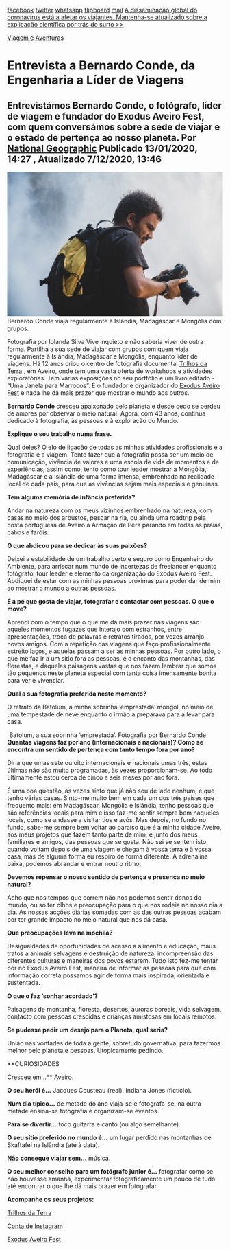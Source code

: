 [facebook](https://www.facebook.com/sharer/sharer.php?u=https%3A%2F%2Fwww.natgeo.pt%2Fviagem-e-aventuras%2F2020%2F01%2Fentrevista-bernardo-conde-da-engenharia-lider-de-viagens) [twitter](https://twitter.com/share?url=https%3A%2F%2Fwww.natgeo.pt%2Fviagem-e-aventuras%2F2020%2F01%2Fentrevista-bernardo-conde-da-engenharia-lider-de-viagens&via=natgeo&text=Entrevista%20a%20Bernardo%20Conde%2C%20da%20Engenharia%20a%20L%C3%ADder%20de%20Viagens) [whatsapp](https://web.whatsapp.com/send?text=https%3A%2F%2Fwww.natgeo.pt%2Fviagem-e-aventuras%2F2020%2F01%2Fentrevista-bernardo-conde-da-engenharia-lider-de-viagens) [flipboard](https://share.flipboard.com/bookmarklet/popout?v=2&title=Entrevista%20a%20Bernardo%20Conde%2C%20da%20Engenharia%20a%20L%C3%ADder%20de%20Viagens&url=https%3A%2F%2Fwww.natgeo.pt%2Fviagem-e-aventuras%2F2020%2F01%2Fentrevista-bernardo-conde-da-engenharia-lider-de-viagens) [mail](mailto:?subject=NatGeo&body=https%3A%2F%2Fwww.natgeo.pt%2Fviagem-e-aventuras%2F2020%2F01%2Fentrevista-bernardo-conde-da-engenharia-lider-de-viagens%20-%20Entrevista%20a%20Bernardo%20Conde%2C%20da%20Engenharia%20a%20L%C3%ADder%20de%20Viagens) [A disseminação global do coronavírus está a afetar os viajantes. Mantenha-se atualizado sobre a explicação científica por trás do surto >>](https://www.natgeo.pt/coronavirus) 

[Viagem e Aventuras](https://www.natgeo.pt/viagem-e-aventuras) 
# Entrevista a Bernardo Conde, da Engenharia a Líder de Viagens 
## Entrevistámos Bernardo Conde, o fotógrafo, líder de viagem e fundador do Exodus Aveiro Fest, com quem conversámos sobre a sede de viajar e o estado de pertença ao nosso planeta. Por [National Geographic](https://www.natgeo.pt/autor/national-geographic) Publicado 13/01/2020, 14:27 , Atualizado 7/12/2020, 13:46 
![Bernardo Conde ](img/files_styles_image_00_public_bernardo_conde_large.jpg)
Bernardo Conde viaja regularmente à Islândia, Madagáscar e Mongólia com grupos. 

Fotografia por Iolanda Silva Vive inquieto e não saberia viver de outra forma. Partilha a sua sede de viajar com grupos com quem viaja regularmente à Islândia, Madagáscar e Mongólia, enquanto líder de viagens. Há 12 anos criou o centro de fotografia documental [Trilhos da Terra](https://www.trilhosdaterra.com/) , em Aveiro, onde tem uma vasta oferta de workshops e atividades exploratórias. Tem várias exposições no seu portfólio e um livro editado - “Uma Janela para Marrocos”. É o fundador e organizador do [Exodus Aveiro Fest](https://www.natgeo.pt/exodus) e nada lhe dá mais prazer que mostrar o mundo aos outros. 

[**Bernardo Conde**](https://www.bernardoconde.com/) cresceu apaixonado pelo planeta e desde cedo se perdeu de amores por observar o meio natural. Agora, com 43 anos, continua dedicado à fotografia, às pessoas e à exploração do Mundo. 

**Explique o seu trabalho numa frase.** 

Qual deles? O elo de ligação de todas as minhas atividades profissionais é a fotografia e a viagem. Tento fazer que a fotografia possa ser um meio de comunicação, vivência de valores e uma escola de vida de momentos e de experiências, assim como, tento como tour leader mostrar a Mongólia, Madagáscar e a Islândia de uma forma intensa, embrenhada na realidade local de cada país, para que as vivências sejam mais especiais e genuínas. 

**Tem alguma memória de infância preferida?** 

Andar na natureza com os meus vizinhos embrenhado na natureza, com casas no meio dos arbustos, pescar na ria, ou ainda uma roadtrip pela costa portuguesa de Aveiro a Armação de Pêra parando em todas as praias, cabos e faróis. 

**O que abdicou para se dedicar às suas paixões?** 

Deixei a estabilidade de um trabalho certo e seguro como Engenheiro do Ambiente, para arriscar num mundo de incertezas de freelancer enquanto fotógrafo, tour leader e elemento da organização do Exodus Aveiro Fest. Abdiquei de estar com as minhas pessoas próximas para poder dar de mim ao mostrar o mundo a outras pessoas. 

**É a pé que gosta de viajar, fotografar e contactar com pessoas. O que o move?** 

Aprendi com o tempo que o que me dá mais prazer nas viagens são aqueles momentos fugazes que interajo com estranhos, entre apresentações, troca de palavras e retratos tirados, por vezes arranjo novos amigos. Com a repetição das viagens que faço profissionalmente estreito laços, e aquelas passam a ser as minhas pessoas. Por outro lado, o que me faz ir a um sítio fora as pessoas, é o encanto das montanhas, das florestas, e daquelas paisagens vastas que nos fazem lembrar que somos tão pequenos neste planeta especial com tanta coisa imensamente bonita para ver e vivenciar. 

**Qual a sua fotografia preferida neste momento?** 

O retrato da Batolum, a minha sobrinha ‘emprestada’ mongol, no meio de uma tempestade de neve enquanto o irmão a preparava para a levar para casa. 

![Batolum, a sua sobrinha ‘emprestada’. ](img/images_transparent.png)
Batolum, a sua sobrinha ‘emprestada’. Fotografia por Bernardo Conde **Quantas viagens faz por ano (internacionais e nacionais)? Como se encontra um sentido de pertença com tanto tempo fora por ano?** 

Diria que umas sete ou oito internacionais e nacionais umas três, estas últimas não são muito programadas, às vezes proporcionam-se. Ao todo ultimamente estou cerca de cinco a seis meses por ano fora. 

É uma boa questão, às vezes sinto que já não sou de lado nenhum, e que tenho várias casas. Sinto-me muito bem em cada um dos três países que frequento mais: em Madagáscar, Mongólia e Islândia, tenho pessoas que são referências locais para mim e isso faz-me sentir sempre bem naqueles locais, como se andasse a visitar tios e avós. Mas depois, no fundo no fundo, sabe-me sempre bem voltar ao paraíso que é a minha cidade Aveiro, aos meus projetos que fazem tanto parte de mim, e junto dos meus familiares e amigos, das pessoas que se gosta. Não sei se sentem isto quando voltam depois de uma viagem e chegam à vossa terra e à vossa casa, mas de alguma forma eu respiro de forma diferente. A adrenalina baixa, podemos abrandar e entrar noutro ritmo. 

**Devemos repensar o nosso sentido de pertença e presença no meio natural?** 

Acho que nos tempos que correm não nos podemos sentir donos do mundo, ou só ter olhos e preocupação para o que nos rodeia no nosso dia a dia. As nossas acções diárias somadas com as das outras pessoas acabam por ter grande impacto no meio natural que nos dá casa. 

**Que preocupações leva na mochila?** 

Desigualdades de oportunidades de acesso a alimento e educação, maus tratos a animais selvagens e destruição de natureza, incompreensão das diferentes culturas e maneiras dos povos estarem. Tudo isto fez-me tentar pôr no Exodus Aveiro Fest, maneira de informar as pessoas para que com informação correta possamos agir de forma mais inspirada, orientada e sustentada. 

**O que o faz ‘sonhar acordado’?** 

Paisagens de montanha, floresta, desertos, auroras boreais, vida selvagem, contacto com pessoas crescidas e crianças amistosas em locais remotos. 

**Se pudesse pedir um desejo para o Planeta, qual seria?** 

União nas vontades de toda a gente, sobretudo governativa, para fazermos melhor pelo planeta e pessoas. Utopicamente pedindo. 

**CURIOSIDADES 

Cresceu em…** Aveiro. 

**O seu herói é…** Jacques Cousteau (real), Indiana Jones (fictício). 

**Num dia típico…** de metade do ano viaja-se e fotografa-se, na outra metade ensina-se fotografia e organizam-se eventos. 

**Para se divertir…** toco guitarra e canto (ou algo semelhante). 

**O seu sítio preferido no mundo é…** um lugar perdido nas montanhas de Skaftafel na Islândia (até à data). 

**Não consegue viajar sem…** música. 

**O seu melhor conselho para um fotógrafo júnior é…** fotografar como se não houvesse amanhã, experimentar fotograficamente um pouco de tudo até encontrar o que lhe dá mais prazer em fotografar. 

**Acompanhe os seus projetos:** 

[Trilhos da Terra](https://www.trilhosdaterra.com/) 

[Conta de Instagram](https://www.instagram.com/bernardonconde/?hl=pt) 

[Exodus Aveiro Fest](https://www.exodusaveirofest.com/pt/evento/) 

